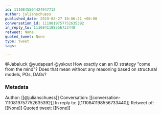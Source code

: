 ```yaml
---
id: 1110845504424947712
author: julianschuess
published_date: 2019-03-27 10:06:21 +00:00
conversation_id: 1110819757752635392
in_reply_to: 1110841198556733440
retweet: None
quoted_tweet: None
type: tweet
tags:

---
```


@Jabaluck @yudapearl @yskout How exactly can an ID strategy "come from the mind"? Does that mean without any reasoning based on structural models, POs, DAGs?

### Metadata

Author: [[@julianschuess]]
Conversation: [[conversation-1110819757752635392]]
In reply to: [[1110841198556733440]]
Retweet of: [[None]]
Quoted tweet: [[None]]
